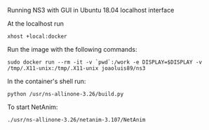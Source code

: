 Running NS3 with GUI in Ubuntu 18.04 localhost interface

At the localhost run

```
xhost +local:docker
```

Run the image with the following commands:
```
sudo docker run --rm -it -v `pwd`:/work -e DISPLAY=$DISPLAY -v /tmp/.X11-unix:/tmp/.X11-unix joaoluis89/ns3
```

In the container's shell run:

```
python /usr/ns-allinone-3.26/build.py
```

To start NetAnim:
```
./usr/ns-allinone-3.26/netanim-3.107/NetAnim
```
